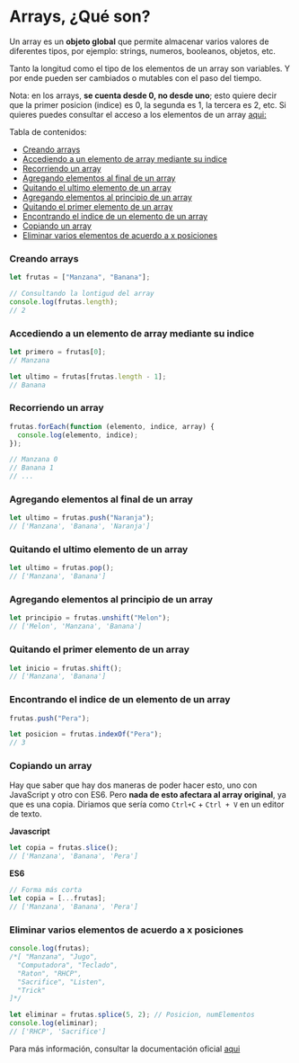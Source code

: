 # Arrays, ¿Qué son?

Un array es un **objeto global** que permite almacenar varios valores de diferentes tipos, por ejemplo: strings, numeros, booleanos, objetos, etc.

Tanto la longitud como el tipo de los elementos de un array son variables. Y por ende pueden ser cambiados o mutables con el paso del tiempo.

Nota: en los arrays, **se cuenta desde 0, no desde uno**; esto quiere decir que la primer posicion (indice) es 0, la segunda es 1, la tercera es 2, etc. Si quieres puedes consultar el acceso a los elementos de un array [aqui:](https://developer.mozilla.org/es/docs/Web/JavaScript/Reference/Global_Objects/Array)

Tabla de contenidos:

- [Creando arrays](#creando-arrays)
- [Accediendo a un elemento de array mediante su indice](#accediendo-a-un-elemento-de-array-mediante-su-indice)
- [Recorriendo un array](#recorriendo-un-array)
- [Agregando elementos al final de un array](#agregando-elementos-al-final-de-un-array)
- [Quitando el ultimo elemento de un array](#quitando-el-ultimo-elemento-de-un-array)
- [Agregando elementos al principio de un array](#agregando-elementos-al-principio-de-un-array)
- [Quitando el primer elemento de un array](#quitando-el-primer-elemento-de-un-array)
- [Encontrando el indice de un elemento de un array](#encontrando-el-indice-de-un-elemento-de-un-array)
- [Copiando un array](#copiando-un-array)
- [Eliminar varios elementos de acuerdo a x posiciones](#eliminar-varios-elementos-de-acuerdo-a-x-posiciones)

### Creando arrays

```javascript
let frutas = ["Manzana", "Banana"];

// Consultando la lontigud del array
console.log(frutas.length);
// 2
```

### Accediendo a un elemento de array mediante su indice

```javascript
let primero = frutas[0];
// Manzana

let ultimo = frutas[frutas.length - 1];
// Banana
```

### Recorriendo un array

```javascript
frutas.forEach(function (elemento, indice, array) {
  console.log(elemento, indice);
});

// Manzana 0
// Banana 1
// ...
```

### Agregando elementos al final de un array

```javascript
let ultimo = frutas.push("Naranja");
// ['Manzana', 'Banana', 'Naranja']
```

### Quitando el ultimo elemento de un array

```javascript
let ultimo = frutas.pop();
// ['Manzana', 'Banana']
```

### Agregando elementos al principio de un array

```javascript
let principio = frutas.unshift("Melon");
// ['Melon', 'Manzana', 'Banana']
```

### Quitando el primer elemento de un array

```javascript
let inicio = frutas.shift();
// ['Manzana', 'Banana']
```

### Encontrando el indice de un elemento de un array

```javascript
frutas.push("Pera");

let posicion = frutas.indexOf("Pera");
// 3
```

### Copiando un array

Hay que saber que hay dos maneras de poder hacer esto, uno con JavaScript y otro con ES6. Pero **nada de esto afectara al array original**, ya que es una copia. Diriamos que sería como `Ctrl+C` + `Ctrl + V` en un editor de texto.

**Javascript**

```javascript
let copia = frutas.slice();
// ['Manzana', 'Banana', 'Pera']
```

**ES6**

```javascript
// Forma más corta
let copia = [...frutas];
// ['Manzana', 'Banana', 'Pera']
```

### Eliminar varios elementos de acuerdo a x posiciones

```javascript
console.log(frutas);
/*[ "Manzana", "Jugo",
  "Computadora", "Teclado",
  "Raton", "RHCP",
  "Sacrifice", "Listen",
  "Trick"
]*/

let eliminar = frutas.splice(5, 2); // Posicion, numElementos
console.log(eliminar);
// ['RHCP', 'Sacrifice']
```

Para más información, consultar la documentación oficial [aqui](https://developer.mozilla.org/es/docs/Web/JavaScript/Reference/Global_Objects/Array)
